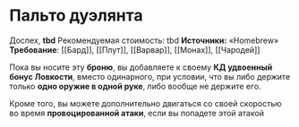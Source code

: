 # Пальто дуэлянта

Доспех, **tbd**
Рекомендуемая стоимость: tbd
**Источники:** «Homebrew»
**Требование**: [[Бард]], [[Плут]], [[Варвар]], [[Монах]], [[Чародей]]

Пока вы носите эту **броню**, вы добавляете к своему **КД удвоенный бонус Ловкости**, вместо одинарного, при условии, что вы либо держите только **одно оружие в одной руке**, либо вообще не держите его.

Кроме того, вы можете дополнительно двигаться со своей скоростью во время **провоцированной атаки**, если вы попадете этой атакой